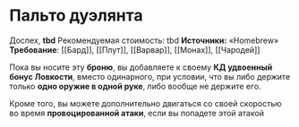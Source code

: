 # Пальто дуэлянта

Доспех, **tbd**
Рекомендуемая стоимость: tbd
**Источники:** «Homebrew»
**Требование**: [[Бард]], [[Плут]], [[Варвар]], [[Монах]], [[Чародей]]

Пока вы носите эту **броню**, вы добавляете к своему **КД удвоенный бонус Ловкости**, вместо одинарного, при условии, что вы либо держите только **одно оружие в одной руке**, либо вообще не держите его.

Кроме того, вы можете дополнительно двигаться со своей скоростью во время **провоцированной атаки**, если вы попадете этой атакой